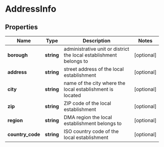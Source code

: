 # AddressInfo

## Properties

| Name | Type | Description | Notes |
|------------ | ------------- | ------------- | -------------|
**borough** | **string** | administrative unit or district the local establishment belongs to |[optional]|
**address** | **string** | street address of the local establishment |[optional]|
**city** | **string** | name of the city where the local establishment is located |[optional]|
**zip** | **string** | ZIP code of the local establishment |[optional]|
**region** | **string** | DMA region the local establishment belongs to |[optional]|
**country_code** | **string** | ISO country code of the local establishment |[optional]|